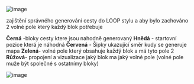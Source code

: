 ![image](https://github.com/Nasshor01/3D-loop-hero/assets/141824772/aa15ab2f-29c3-433d-9713-f777958a7cf9)

zajištění správného generování cesty do LOOP stylu a aby bylo zachováno 2 volné pole který každý blok potřebuje

 **Černá** -bloky cesty ktere jsou nahodně generovaný
 **Hnědá** - startovní pozice která je náhodná
 **Červená** - Šipky ukazující směr kudy se generuje mapa 
 **Zelená**- volné pole který obsahuje každý blok a má tyto pole 2
 **Růžová**- propojení a vizualizace jaký blok ma jaký volné pole (volné pole muže být společné s ostatnímy bloky)



![image](https://github.com/Nasshor01/3D-loop-hero/assets/141824772/ebf25f61-80f8-47cb-a313-006efb7fdb2e)
